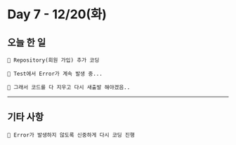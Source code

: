 # Day 7 - 12/20(화)

## 오늘 한 일

```
🎈 Repository(회원 가입) 추가 코딩

🎈 Test에서 Error가 계속 발생 중...

🎈 그래서 코드를 다 지우고 다시 새출발 해야겠음..
```

---

## 기타 사항

```
🎈 Error가 발생하지 않도록 신중하게 다시 코딩 진행
```
